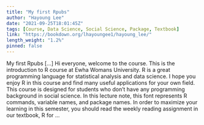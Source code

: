 ```yaml
---
title: "My first Rpubs"
author: "Hayoung Lee"
date: "2021-09-25T18:01:45Z"
tags: [Course, Data Science, Social Science, Package, Textbook]
link: "https://bookdown.org/lhayoungee1/hayoung_lee/"
length_weight: "1.2%"
pinned: false
---
```


My first Rpubs [...] Hi everyone, welcome to the course. This is the introduction to R course at Ewha Womans University. R is a great programming language for statistical analysis and data science. I hope you enjoy R in this course and find many useful applications for your own field. This course is designed for students who don’t have any programming background in social science. In this lecture note, this font represents R commands, variable names, and package names. In order to maximize your learning in this semester, you should read the weekly reading assignment in our textbook, R for ...
